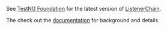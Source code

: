 See [TestNG Foundation](https://github.com/sbabcoc/TestNG-Foundation) for the latest version of [ListenerChain](https://github.com/sbabcoc/TestNG-Foundation/blob/master/src/main/java/com/nordstrom/automation/testng/ListenerChain.java).

The check out the [documentation](https://github.com/sbabcoc/TestNG-Foundation#executionflowcontroller-listenerchain-and-the-serviceloader) for background and details.
